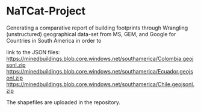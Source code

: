 # NaTCat-Project
Generating a comparative report of building footprints through Wrangling (unstructured) geographical data-set from MS, GEM, and Google for Countries in South America in order to 

link to the JSON files:
https://minedbuildings.blob.core.windows.net/southamerica/Colombia.geojsonl.zip
https://minedbuildings.blob.core.windows.net/southamerica/Ecuador.geojsonl.zip
https://minedbuildings.blob.core.windows.net/southamerica/Chile.geojsonl.zip


The shapefiles are uploaded in the repository. 
